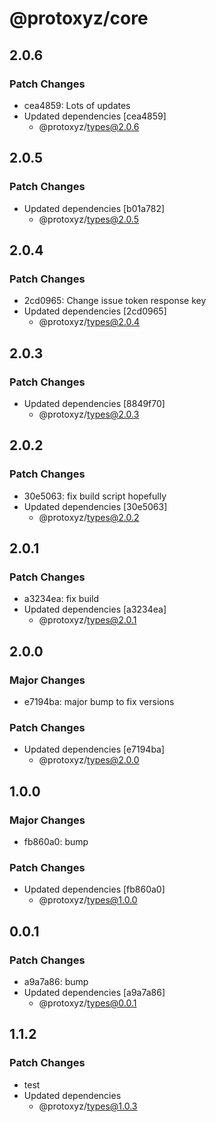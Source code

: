 # @protoxyz/core

## 2.0.6

### Patch Changes

-   cea4859: Lots of updates
-   Updated dependencies [cea4859]
    -   @protoxyz/types@2.0.6

## 2.0.5

### Patch Changes

-   Updated dependencies [b01a782]
    -   @protoxyz/types@2.0.5

## 2.0.4

### Patch Changes

-   2cd0965: Change issue token response key
-   Updated dependencies [2cd0965]
    -   @protoxyz/types@2.0.4

## 2.0.3

### Patch Changes

-   Updated dependencies [8849f70]
    -   @protoxyz/types@2.0.3

## 2.0.2

### Patch Changes

-   30e5063: fix build script hopefully
-   Updated dependencies [30e5063]
    -   @protoxyz/types@2.0.2

## 2.0.1

### Patch Changes

-   a3234ea: fix build
-   Updated dependencies [a3234ea]
    -   @protoxyz/types@2.0.1

## 2.0.0

### Major Changes

-   e7194ba: major bump to fix versions

### Patch Changes

-   Updated dependencies [e7194ba]
    -   @protoxyz/types@2.0.0

## 1.0.0

### Major Changes

-   fb860a0: bump

### Patch Changes

-   Updated dependencies [fb860a0]
    -   @protoxyz/types@1.0.0

## 0.0.1

### Patch Changes

-   a9a7a86: bump
-   Updated dependencies [a9a7a86]
    -   @protoxyz/types@0.0.1

## 1.1.2

### Patch Changes

-   test
-   Updated dependencies
    -   @protoxyz/types@1.0.3
